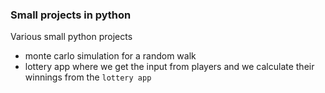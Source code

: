 ### Small projects in python

Various small python projects

- monte carlo simulation for a random walk
- lottery app where we get the input from players and we calculate their winnings from the `lottery app`
